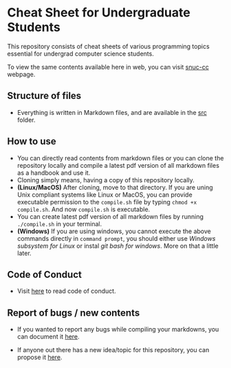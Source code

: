 # Cheat Sheet for Undergraduate Students
This repository consists of cheat sheets of various programming topics essential for undergrad computer science students.

To view the same contents available here in web, you can visit [snuc-cc](https://snuc-cc.github.io/) webpage.

## Structure of files
* Everything is written in Markdown files, and are available in the [src](/src) folder.
<!-- * You can also access the pdf version of all the copiled markdowns [here](/Book.pdf). -->

## How to use 
* You can directly read contents from markdown files or you can clone the repository locally and compile a latest pdf version of all markdown files as a handbook and use it. 
* Cloning simply means, having a copy of this repository locally.
* **(Linux/MacOS)** After cloning, move to that directory. If you are uning Unix compliant systems like Linux or MacOS, you can provide executable permission to the `compile.sh` file by typing `chmod +x compile.sh`. And now `compile.sh` is executable.
* You can create latest pdf version of all markdown files by running `./compile.sh` in your terminal.
* **(Windows)** If you are using windows, you cannot execute the above commands directly in `command prompt`, you should either use *Windows subsystem for Linux* or instal *git bash for windows*. More on that a little later.

## Code of Conduct

- Visit [here](/CODE_OF_CONDUCT.md) to read code of conduct.

## Report of bugs / new contents

- If you wanted to report any bugs while compiling your markdowns, you can document it [here](/.github/ISSUE_TEMPLATE/bug_report.md).

 - If anyone out there has a new idea/topic for this repository, you can propose it [here](/.github/ISSUE_TEMPLATE/content-request.md).